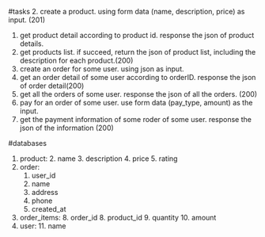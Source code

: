 #tasks
2. create a product. using form data (name, description, price) as input. (201)
1. get product detail according to product id. response the json of product details.
1. get products list. if succeed, return the json of product list, including the description for each product.(200)
3. create an order for some user. using json as input. 
4. get an order detail of some user according to orderID. response the json of order detail(200)
5. get all the orders of some user. response the json of all the orders. (200)
6. pay for an order of some user. use form data (pay_type, amount) as the input.
7. get the payment information of some roder of some user. response the json of the information (200)

#databases
1. product: 
	2. name
	3. description
	4. price
	5. rating
2. order:
	1. user_id
	3. name
	4. address
	5. phone
	7. created_at
7. order_items:
	8. order_id
	8. product_id
	9. quantity
	10. amount
10. user:
	11. name

	



